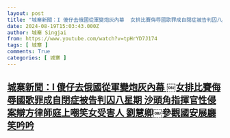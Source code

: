 ```yaml
---
layout: post
title: "城寨新聞：I 傻仔去俄國從軍變炮灰內幕 ￼女排比賽侮辱國歌罪成自閉症被告判囚八星期 沙頭角指揮官性侵案辯方律師庭上嘲笑女受害人 劉慧卿￼參觀國安展廳笑吟吟"
date: 2024-08-19T15:03:43.000Z
author: 城寨 Singjai
from: https://www.youtube.com/watch?v=tpHrYD7J174
tags: [ 城寨 ]
comments: True
categories: [ 城寨 ]
---
```

<!--1724079823000-->
[城寨新聞：I 傻仔去俄國從軍變炮灰內幕 ￼女排比賽侮辱國歌罪成自閉症被告判囚八星期 沙頭角指揮官性侵案辯方律師庭上嘲笑女受害人 劉慧卿￼參觀國安展廳笑吟吟](https://www.youtube.com/watch?v=tpHrYD7J174)
------

<div>

</div>
